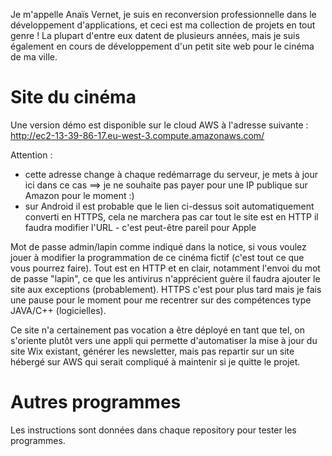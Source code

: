 Je m'appelle Anaïs Vernet, je suis en reconversion professionnelle dans le développement d'applications, et ceci est ma collection de projets en tout genre !
La plupart d'entre eux datent de plusieurs années, mais je suis également en cours de développement d'un petit site web pour le cinéma de ma ville.

# Site du cinéma

Une version démo est disponible sur le cloud AWS à l'adresse suivante :
http://ec2-13-39-86-17.eu-west-3.compute.amazonaws.com/

Attention :
* cette adresse change à chaque redémarrage du serveur, je mets à jour ici dans ce cas ==> je ne souhaite pas payer pour une IP publique sur Amazon pour le moment :)
* sur Android il est probable que le lien ci-dessus soit automatiquement converti en HTTPS, cela ne marchera pas car tout le site est en HTTP il faudra modifier l'URL - c'est peut-être pareil pour Apple

Mot de passe admin/lapin comme indiqué dans la notice, si vous voulez jouer à modifier la programmation de ce cinéma fictif (c'est tout ce que vous pourrez faire).
Tout est en HTTP et en clair, notamment l'envoi du mot de passe "lapin", ce que les antivirus n'apprécient guère il faudra ajouter le site aux exceptions (probablement).
HTTPS c'est pour plus tard mais je fais une pause pour le moment pour me recentrer sur des compétences type JAVA/C++ (logicielles).

Ce site n'a certainement pas vocation a être déployé en tant que tel, on s'oriente plutôt vers une appli qui permette d'automatiser la mise à jour du site Wix existant, générer les newsletter, mais pas repartir sur un site hébergé sur AWS qui serait compliqué à maintenir si je quitte le projet.

# Autres programmes

Les instructions sont données dans chaque repository pour tester les programmes.

<!---
siana-blue/siana-blue is a ✨ special ✨ repository because its `README.md` (this file) appears on your GitHub profile.
You can click the Preview link to take a look at your changes.
--->
